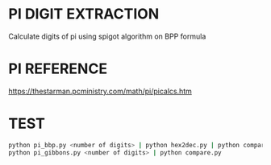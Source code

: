 # PI DIGIT EXTRACTION

Calculate digits of pi using spigot algorithm on BPP formula

# PI REFERENCE

https://thestarman.pcministry.com/math/pi/picalcs.htm

# TEST

``` bash
python pi_bbp.py <number of digits> | python hex2dec.py | python compare.py 
python pi_gibbons.py <number of digits> | python compare.py
 
```
